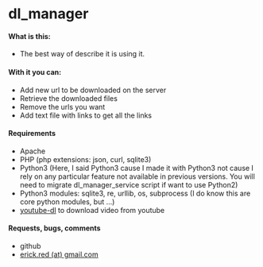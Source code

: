 # dl_manager

#### What is this:
* The best way of describe it is using it.
#### With it you can:
* Add new url to be downloaded on the server
* Retrieve the downloaded files
* Remove the urls you want
* Add text file with links to get all the links
    
#### Requirements
* Apache
* PHP (php extensions: json, curl, sqlite3)
* Python3 (Here, I said Python3 cause I made it with Python3 not cause I rely on any particular feature not available in previous versions. You will need to migrate dl\_manager\_service script if want to use Python2)
* Python3 modules: sqlite3, re, urllib, os, subprocess (I do know this are core python modules, but ...)
* [youtube-dl](href="http://rg3.github.com/youtube-dl) to download video from youtube

#### Requests, bugs, comments
* github
* [erick.red (at) gmail.com](mailto:erick.red@gmail.com)